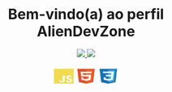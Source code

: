 <div style="display: flex; justify-content: center; align-items: center; height: 100vh;">
  <div style="display: flex; flex-direction: column; justify-content: center; align-items: center; text-align: center;">
    <h1>Bem-vindo(a) ao perfil AlienDevZone</h1>
    <a href="https://github.com/AlienDevZone">
      <img height="180em" src="https://github-readme-stats.vercel.app/api?username=AlienDevZone&show_icons=true&theme=radical&include_all_commits=true&count_private=true"/>
      <img height="180em" src="https://github-readme-stats.vercel.app/api/top-langs/?username=AlienDevZone&layout=compact&langs_count=6&theme=radical"/>
    </a>
    <div style="display: inline-block; margin-top: 20px;">
      <img align="center" alt="Js" height="30" width="40" src="https://raw.githubusercontent.com/devicons/devicon/master/icons/javascript/javascript-plain.svg">
      <img align="center" alt="HTML" height="30" width="40" src="https://raw.githubusercontent.com/devicons/devicon/master/icons/html5/html5-original.svg">
      <img align="center" alt="CSS" height="30" width="40" src="https://raw.githubusercontent.com/devicons/devicon/master/icons/css3/css3-original.svg">
    </div>
  </div>
</div>
